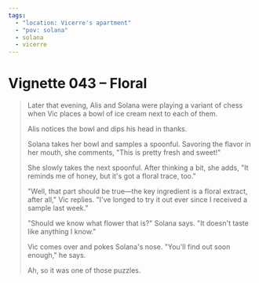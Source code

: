 ```yaml
---
tags:
  - "location: Vicerre's apartment"
  - "pov: solana"
  - solana
  - vicerre
---
```


# Vignette 043 – Floral

> Later that evening, Alis and Solana were playing a variant of chess when Vic places a bowl of ice cream next to each of them.
>
> Alis notices the bowl and dips his head in thanks.
>
> Solana takes her bowl and samples a spoonful. Savoring the flavor in her mouth, she comments, "This is pretty fresh and sweet!"
>
> She slowly takes the next spoonful. After thinking a bit, she adds, "It reminds me of honey, but it's got a floral trace, too."
>
> "Well, that part should be true—the key ingredient is a floral extract, after all," Vic replies. "I've longed to try it out ever since I received a sample last week."
>
> "Should we know what flower that is?" Solana says. "It doesn't taste like anything I know."
>
> Vic comes over and pokes Solana's nose. "You'll find out soon enough," he says.
>
> Ah, so it was one of those puzzles.

